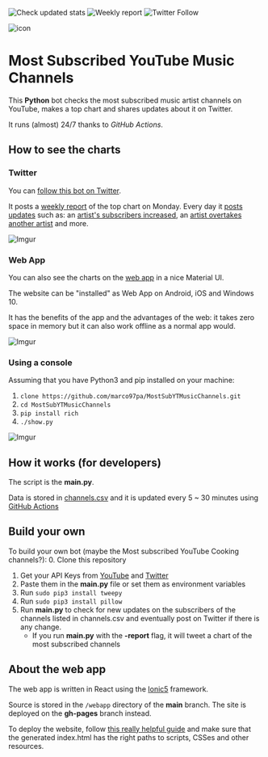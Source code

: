 ![Check updated stats](https://github.com/marco97pa/MostSubYTMusicChannels/workflows/Check%20updated%20stats/badge.svg)
![Weekly report](https://github.com/marco97pa/MostSubYTMusicChannels/workflows/Weekly%20report/badge.svg) ![Twitter Follow](https://img.shields.io/twitter/follow/mostSubYTMusic?style=social)

![icon](https://pbs.twimg.com/profile_images/1321082040842887168/ndA1-fPV_200x200.jpg)

# Most Subscribed YouTube Music Channels

This **Python** bot checks the most subscribed music artist channels on YouTube, makes a top chart and shares updates about it on Twitter. 

It runs (almost) 24/7 thanks to *GitHub Actions*.


## How to see the charts

### Twitter

You can [follow this bot on Twitter](https://twitter.com/mostSubYTMusic?s=09).

It posts a [weekly report](https://github.com/marco97pa/MostSubYTMusicChannels/blob/master/.github/workflows/report.yml) of the top chart on Monday. Every day it [posts updates](https://github.com/marco97pa/MostSubYTMusicChannels/blob/master/.github/workflows/main.yml) such as: an [artist's subscribers increased](https://twitter.com/mostSubYTMusic/status/1340295837105217539), an [artist overtakes another artist](https://twitter.com/mostSubYTMusic/status/1339601270781308930?s=20) and more.

![Imgur](https://imgur.com/kuWkTOq.jpg)

### Web App

You can also see the charts on the [web app](https://marco97pa.github.io/MostSubYTMusicChannels/) in a nice Material UI.

The website can be "installed" as Web App on Android, iOS and Windows 10.

It has the benefits of the app and the advantages of the web: it takes zero space in memory but it can also work offline as a normal app would.

![Imgur](https://imgur.com/vKQvMhM.jpg)

### Using a console

Assuming that you have Python3 and pip installed on your machine:
1. `clone https://github.com/marco97pa/MostSubYTMusicChannels.git`
2. `cd MostSubYTMusicChannels`
3. `pip install rich`
4. `./show.py` 

![Imgur](https://imgur.com/8w0X2oc.jpg)

## How it works (for developers)

The script is the **main.py**.

Data is stored in [channels.csv](https://github.com/marco97pa/MostSubYTMusicChannels/blob/master/channels.csv) and it is updated every 5 ~ 30 minutes using [GitHub Actions](https://github.com/marco97pa/MostSubYTMusicChannels/blob/master/.github/workflows/)


## Build your own
To build your own bot (maybe the Most subscribed YouTube Cooking channels?):
0. Clone this repository
1. Get your API Keys from [YouTube](https://developers.google.com/youtube/v3/getting-started) and [Twitter](https://developer.twitter.com/en/docs)
2. Paste them in the **main.py** file or set them as environment variables
3. Run `sudo pip3 install tweepy`
4. Run `sudo pip3 install pillow`
5. Run **main.py** to check for new updates on the subscribers of the channels listed in channels.csv and eventually post on Twitter if there is any change.
   - If you run **main.py** with the **-report** flag, it will tweet a chart of the most subscribed channels

## About the web app
The web app is written in React using the [Ionic5](https://ionicframework.com/) framework.

Source is stored in the `/webapp` directory of the **main** branch.
The site is deployed on the **gh-pages** branch instead.

To deploy the website, follow [this really helpful guide](https://github.com/gitname/react-gh-pages) and make sure that the generated index.html has the right paths to scripts, CSSes and other resources.
